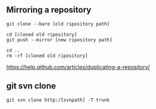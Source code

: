 ## Mirroring a repository

```
git clone --bare [old ripository path]

cd [cloned old ripository]
git push --mirror [new ripository path]

cd ..
rm -rf [cloned old ripository]
```

https://help.github.com/articles/duplicating-a-repository/

## git svn clone

```
git svn clone http:/[svnpath] -T trunk
```
